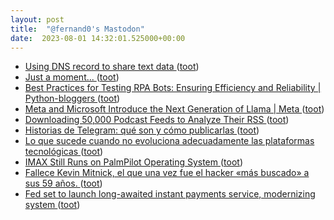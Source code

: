 ```yaml
---
layout: post
title:  "@fernand0's Mastodon"
date:  2023-08-01 14:32:01.525000+00:00
---
```

*  [Using DNS record to share text data ](https://rednafi.com/misc/dns_record_to_share_text) ([toot](https://mastodon.social/@fernand0/110814843471292349))
*  [Just a moment...   ](https://codeorg.medium.com/code-org-recommends-graduation-requirements-in-computer-science-5f04fbf24de) ([toot](https://mastodon.social/@fernand0/110814504213555225))
*  [Best Practices for Testing RPA Bots: Ensuring Efficiency and Reliability \| Python-bloggers ](https://python-bloggers.com/2023/07/best-practices-for-testing-rpa-bots-ensuring-efficiency-and-reliability) ([toot](https://mastodon.social/@fernand0/110814381461290263))
*  [Meta and Microsoft Introduce the Next Generation of Llama \| Meta ](https://about.fb.com/news/2023/07/llama-2) ([toot](https://mastodon.social/@fernand0/110814194518911112))
*  [Downloading 50,000 Podcast Feeds to Analyze Their RSS ](https://www.rssboard.org/news/219/downloading-50000-podcast-feeds-analyz) ([toot](https://mastodon.social/@fernand0/110813976771748229))
*  [Historias de Telegram: qué son y cómo publicarlas ](https://www.xataka.com/basics/historias-telegram-que-como-publicarla) ([toot](https://mastodon.social/@fernand0/110813699493051412))
*  [Lo que sucede cuando no evoluciona adecuadamente las plataformas tecnológicas ](https://mastodon.social/@fernand0/110813473234809135) ([toot](https://mastodon.social/@fernand0/110813473234809135))
*  [IMAX Still Runs on PalmPilot Operating System ](https://www.vice.com/en/article/88x5gb/imax-still-runs-on-palmpilot-operating-syste) ([toot](https://mastodon.social/@fernand0/110813464153139196))
*  [Fallece Kevin Mitnick, el que una vez fue el hacker «más buscado» a sus 59 años. ](https://unaaldia.hispasec.com/2023/07/fallece-kevin-mitnick-el-que-una-vez-fue-el-hacker-mas-buscado-a-sus-59-anos.htm) ([toot](https://mastodon.social/@fernand0/110813155733845159))
*  [Fed set to launch long-awaited instant payments service, modernizing system ](https://www.reuters.com/business/finance/fed-set-launch-long-awaited-instant-payments-service-modernizing-system-2023-07-20) ([toot](https://mastodon.social/@fernand0/110809840047089644))
